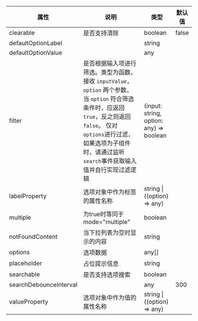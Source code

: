 属性 | 说明 | 类型 | 默认值 
------ | ------ | ------ | ---
clearable|是否支持清除|boolean|false
defaultOptionLabel||string|
defaultOptionValue||any|
filter|是否根据输入项进行筛选。类型为函数，接收 <code>inputValue</code>，<code>option</code> 两个参数， 当 <code>option</code> 符合筛选条件时，应返回 <code>true</code>，反之则返回 <code>false</code>。 仅对<code>options</code>进行过滤，如果选项为子组件时，请通过监听<code>search</code>事件获取输入值并自行实现过滤逻辑|(input: string, option: any) => boolean|
labelProperty|选项对象中作为标签的属性名称|string \| ((option) => any)|
multiple|为true时等同于mode="multiple"|boolean|
notFoundContent|当下拉列表为空时显示的内容|string|
options|选项数据|any[]|
placeholder|占位提示信息|string|
searchable|是否支持选项搜索|boolean|
searchDebounceInterval||any|300
valueProperty|选项对象中作为值的属性名称|string \| ((option) => any)|